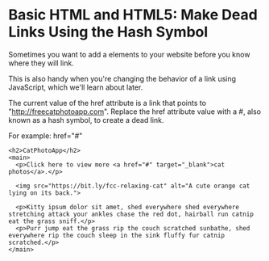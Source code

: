# Basic HTML and HTML5: Make Dead Links Using the Hash Symbol
Sometimes you want to add a elements to your website before you know where they will link.

This is also handy when you're changing the behavior of a link using JavaScript, which we'll learn about later.


The current value of the href attribute is a link that points to "http://freecatphotoapp.com". Replace the href attribute value with a #, also known as a hash symbol, to create a dead link.

For example: href="#"

```
<h2>CatPhotoApp</h2>
<main>
  <p>Click here to view more <a href="#" target="_blank">cat photos</a>.</p>
  
  <img src="https://bit.ly/fcc-relaxing-cat" alt="A cute orange cat lying on its back.">
  
  <p>Kitty ipsum dolor sit amet, shed everywhere shed everywhere stretching attack your ankles chase the red dot, hairball run catnip eat the grass sniff.</p>
  <p>Purr jump eat the grass rip the couch scratched sunbathe, shed everywhere rip the couch sleep in the sink fluffy fur catnip scratched.</p>
</main>
```